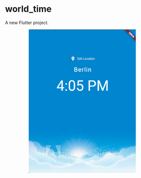 # world_time

A new Flutter project.

<p align="center">
  <img src="assets/photo.png" width="350">
</p>
